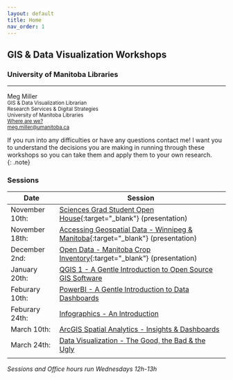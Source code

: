 ```yaml
---
layout: default
title: Home
nav_order: 1
---
```

## GIS & Data Visualization Workshops
### University of Manitoba Libraries

___


Meg Miller <a href='https://github.com/meginwinnipeg' target='_blank'><img src='content/img/GitHub-Mark-custom.svg' style='width:15px; padding:0; border:none !important;'></a>    
<small>GIS & Data Visualization Librarian  
Research Services & Digital Strategies  
University of Manitoba Libraries  
[Where are we?](content/land-acknowledgement)  
[meg.miller@umanitoba.ca](mailto:meg.miller@umanitoba.ca)  
</small>


If you run into any difficulties or have any questions contact me! I want you to understand the decisions you are making in running through these workshops so you can take them and apply them to your own research.  
{: .note}


### Sessions

| Date | Session |
|-|-|
| November 10th: | [Sciences Grad Student Open House](https://meginwinnipeg.github.io/slides/sgsoh_w2020.html){:target="_blank"} (presentation) |
| November 18th: | [Accessing Geospatial Data - Winnipeg & Manitoba](https://meginwinnipeg.github.io/slides/mod_w2020.html){:target="_blank"} (presentation) |
| December 2nd:  | [Open Data - Manitoba Crop Inventory](https://meginwinnipeg.github.io/slides/aci_w2020.html){:target="_blank"} (presentation) |
| January 20th: | [QGIS 1 - A Gentle Introduction to Open Source GIS Software](https://meginwinnipeg.github.io/workshops/content/handson/qgis-1/content/introductionq.html) |
| Feburary 10th: | [PowerBI - A Gentle Introduction to Data Dashboards](https://meginwinnipeg.github.io/workshops/content/handson/powerbi1/content/intropbi1.html) |
| Feburary 24th: | [Infographics - An Introduction](https://meginwinnipeg.github.io/workshops/content/handson/piktochart/pik.html) |
| March 10th: | [ArcGIS Spatial Analytics - Insights & Dashboards](https://meginwinnipeg.github.io/workshops/content/handson/esriDashboards/esridash.html) |
| March 24th: | [Data Visualization - The Good, the Bad & the Ugly](https://meginwinnipeg.github.io/slides/dvgb_w2021.html) |
|  |  |


*Sessions and Office hours run Wednesdays 12h-13h*
